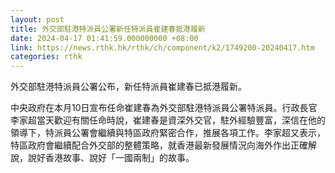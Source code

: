```yaml
---
layout: post
title: 外交部駐港特派員公署新任特派員崔建春抵港履新
date: 2024-04-17 01:41:59.000000000 +08:00
link: https://news.rthk.hk/rthk/ch/component/k2/1749200-20240417.htm
categories: rthk
---
```


外交部駐港特派員公署公布，新任特派員崔建春已抵港履新。

中央政府在本月10日宣布任命崔建春為外交部駐港特派員公署特派員。行政長官李家超當天歡迎有關任命時說，崔建春是資深外交官，駐外經驗豐富，深信在他的領導下，特派員公署會繼續與特區政府緊密合作，推展各項工作。李家超又表示，特區政府會繼續配合外交部的整體策略，就香港最新發展情況向海外作出正確解說，說好香港故事、說好「一國兩制」的故事。
